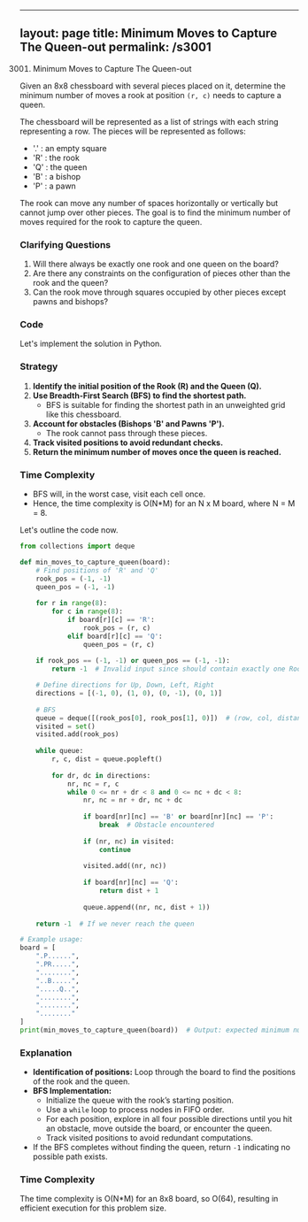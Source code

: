 
---
layout: page
title:  Minimum Moves to Capture The Queen-out
permalink: /s3001
---

3001. Minimum Moves to Capture The Queen-out

Given an 8x8 chessboard with several pieces placed on it, determine the minimum number of moves a rook at position `(r, c)` needs to capture a queen.

The chessboard will be represented as a list of strings with each string representing a row. The pieces will be represented as follows:
- '.' : an empty square
- 'R' : the rook
- 'Q' : the queen
- 'B' : a bishop
- 'P' : a pawn

The rook can move any number of spaces horizontally or vertically but cannot jump over other pieces. The goal is to find the minimum number of moves required for the rook to capture the queen.

### Clarifying Questions
1. Will there always be exactly one rook and one queen on the board?
2. Are there any constraints on the configuration of pieces other than the rook and the queen?
3. Can the rook move through squares occupied by other pieces except pawns and bishops?

### Code
Let's implement the solution in Python.

### Strategy
1. **Identify the initial position of the Rook (R) and the Queen (Q).**
2. **Use Breadth-First Search (BFS) to find the shortest path.**
   - BFS is suitable for finding the shortest path in an unweighted grid like this chessboard.
3. **Account for obstacles (Bishops 'B' and Pawns 'P').**
   - The rook cannot pass through these pieces.
4. **Track visited positions to avoid redundant checks.**
5. **Return the minimum number of moves once the queen is reached.**

### Time Complexity
- BFS will, in the worst case, visit each cell once.
- Hence, the time complexity is O(N*M) for an N x M board, where N = M = 8.

Let's outline the code now.

```python
from collections import deque

def min_moves_to_capture_queen(board):
    # Find positions of 'R' and 'Q'
    rook_pos = (-1, -1)
    queen_pos = (-1, -1)
    
    for r in range(8):
        for c in range(8):
            if board[r][c] == 'R':
                rook_pos = (r, c)
            elif board[r][c] == 'Q':
                queen_pos = (r, c)
    
    if rook_pos == (-1, -1) or queen_pos == (-1, -1):
        return -1  # Invalid input since should contain exactly one Rook and one Queen

    # Define directions for Up, Down, Left, Right
    directions = [(-1, 0), (1, 0), (0, -1), (0, 1)]
    
    # BFS
    queue = deque([(rook_pos[0], rook_pos[1], 0)])  # (row, col, distance)
    visited = set()
    visited.add(rook_pos)
    
    while queue:
        r, c, dist = queue.popleft()
        
        for dr, dc in directions:
            nr, nc = r, c
            while 0 <= nr + dr < 8 and 0 <= nc + dc < 8:
                nr, nc = nr + dr, nc + dc
                
                if board[nr][nc] == 'B' or board[nr][nc] == 'P':
                    break  # Obstacle encountered
                
                if (nr, nc) in visited:
                    continue
                
                visited.add((nr, nc))
                
                if board[nr][nc] == 'Q':
                    return dist + 1
                
                queue.append((nr, nc, dist + 1))
    
    return -1  # If we never reach the queen

# Example usage:
board = [
    ".P......",
    ".PR.....",
    "........",
    "..B.....",
    ".....Q..",
    "........",
    "........",
    "........"
]
print(min_moves_to_capture_queen(board))  # Output: expected minimum number of moves
```

### Explanation
- **Identification of positions:** Loop through the board to find the positions of the rook and the queen.
- **BFS Implementation:** 
  - Initialize the queue with the rook’s starting position.
  - Use a `while` loop to process nodes in FIFO order.
  - For each position, explore in all four possible directions until you hit an obstacle, move outside the board, or encounter the queen.
  - Track visited positions to avoid redundant computations.
- If the BFS completes without finding the queen, return `-1` indicating no possible path exists.

### Time Complexity
The time complexity is O(N*M) for an 8x8 board, so O(64), resulting in efficient execution for this problem size.